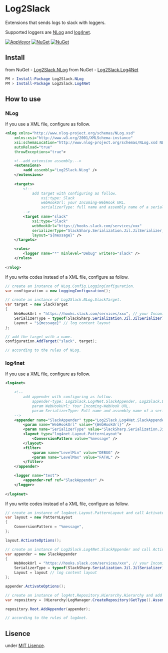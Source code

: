 # Log2Slack

Extensions that sends logs to slack with loggers.

Supported loggers are [NLog](http://nlog-project.org/) and [log4net](https://logging.apache.org/log4net/).

[![AppVeyor](https://img.shields.io/appveyor/ci/gruntjs/grunt.svg?style=plastic)](https://ci.appveyor.com/project/ttakahari/Log2Slack)
[![NuGet](https://img.shields.io/nuget/v/Log2Slack.NLog.svg?style=plastic)](https://www.nuget.org/packages/Log2Slack.NLog/)
[![NuGet](https://img.shields.io/nuget/v/Log2Slack.Log4Net.svg?style=plastic)](https://www.nuget.org/packages/Log2Slack.Log4Net/)

## Install

from NuGet - [Log2Slack.NLog](https://www.nuget.org/packages/Log2Slack.NLog/)
from NuGet - [Log2Slack.Log4Net](https://www.nuget.org/packages/Log2Slack.Log4Net/)

```ps1
PM > Install-Package Log2Slack.NLog
PM > Install-Package Log2Slack.Log4Net
```

## How to use

### NLog

If you use a XML file, configure as follow.

```xml
<nlog xmlns="http://www.nlog-project.org/schemas/NLog.xsd"
    xmlns:xsi="http://www.w3.org/2001/XMLSchema-instance"
    xsi:schemaLocation="http://www.nlog-project.org/schemas/NLog.xsd NLog.xsd"
    autoReload="true"
    throwExceptions="true">

    <!--add extension assembly.-->
    <extensions>
        <add assembly="Log2Slack.NLog" />
    </extensions>
    
    <targets>
        <!--
            add target with configuring as follow.
                xsi:type: Slack
                webHookUrl: your Incoming-WebHook URL.
                serializerType: full name and assembly name of a serializer impletemting SlackSharp.IHttpContentJsonSerializer.
        -->
        <target name="slack"
            xsi:type="Slack"
            webHookUrl="https://hooks.slack.com/services/xxx"
            serializerType="SlackSharp.Serialization.Jil.JilSerializer, SlackSharp.Serialization.Jil"
            layout="${message}" />
    </targets>

    <rules>
        <logger name="*" minlevel="Debug" writeTo="slack" />
    </rules>
    
</nlog>
```

If you write codes instead of a XML file, configure as follow.

```csharp
// create an instance of NLog.Config.LoggingConfiguration.
var configuration = new LoggingConfiguration();

// create an instance of Log2Slack.NLog.SlackTarget.
var target = new SlackTarget
{
    WebHookUrl = "https://hooks.slack.com/services/xxx", // your Incoming-WebHook URL.
    SerializerType = typeof(SlackSharp.Serialization.Jil.JilSerializer), // type of a serializer impletemting SlackSharp.IHttpContentJsonSerializer.
    Layout = "${message}" // log content layout
};

// add the target with a name.
configuration.AddTarget("slack", target);

// according to the rules of NLog.
```

### log4net

If you use a XML file, configure as follow.

```xml
<log4net>

    <!--
        add appender with configuring as follow.
            appender-type: Log2Slack.Log4Net.SlackAppender, Log2Slack.Log4Net
            param WebHookUrl: Your Incoming-WebHook URL.
            param SerializerType: Full name and assembly name of a serializer impletemting SlackSharp.IHttpContentJsonSerializer.
    -->
    <appender name="SlackAppender" type="Log2Slack.Log4Net.SlackAppender, Log2Slack.Log4Net">
        <param name="WebHookUrl" value="{WebHookUrl}" />
        <param name="SerializerType" value="SlackSharp.Serialization.Jil.JilSerializer, SlackSharp.Serialization.Jil" />
        <layout type="log4net.Layout.PatternLayout">
            <ConversionPattern value="%message" />
        </layout>
        <filter>
            <param name="LevelMin" value="DEBUG" />
            <param name="LevelMax" value="FATAL" />
        </filter>
    </appender>

    <logger name="test">
        <appender-ref ref="SlackAppender" />
    </logger>
    
</log4net>
```

If you write codes instead of a XML file, configure as follow.

```csharp
// create an instance of log4net.Layout.PatternLayout and call ActivateOptions method.
var layout = new PatternLayout
{
    ConversionPattern = "%message",
};

layout.ActivateOptions();

// create an instance of Log2Slack.Log4Net.SlackAppender and call ActivateOptions method.
var appender = new SlackAppender
{
    WebHookUrl = "https://hooks.slack.com/services/xxx", // your Incoming-WebHook URL.
    SerializerType = typeof(SlackSharp.Serialization.Jil.JilSerializer), // type of a serializer impletemting SlackSharp.IHttpContentJsonSerializer.
    Layout = layout // log content layout
};

appender.ActivateOptions();

// create an instance of log4nt.Repository.Hierarchy.Hierarchy and add the appender.
var repository = (Hierarchy)LogManager.CreateRepository(GetType().Assembly, typeof(Hierarchy));

repository.Root.AddAppender(appender);

// according to the rules of log4net.
```

## Lisence

under [MIT Lisence](https://opensource.org/licenses/MIT).
